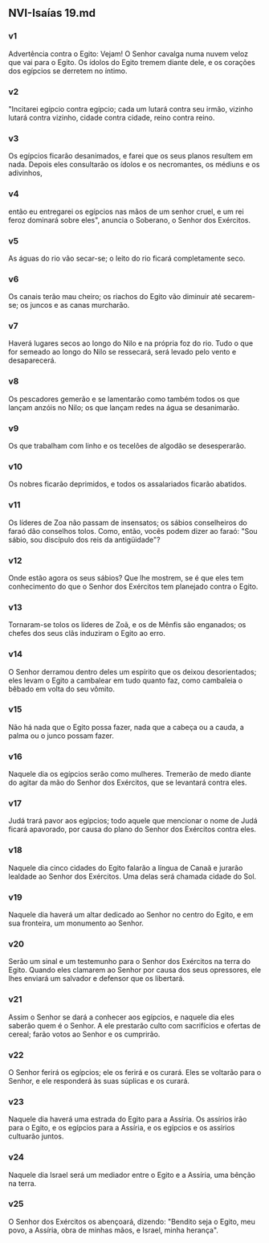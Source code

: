 ## NVI-Isaías 19.md
### v1
 Advertência contra o Egito: Vejam! O Senhor cavalga numa nuvem veloz que vai para o Egito. Os ídolos do Egito tremem diante dele, e os corações dos egípcios se derretem no íntimo.
### v2
 "Incitarei egípcio contra egípcio; cada um lutará contra seu irmão, vizinho lutará contra vizinho, cidade contra cidade, reino contra reino.
### v3
 Os egípcios ficarão desanimados, e farei que os seus planos resultem em nada. Depois eles consultarão os ídolos e os necromantes, os médiuns e os adivinhos,
### v4
 então eu entregarei os egípcios nas mãos de um senhor cruel, e um rei feroz dominará sobre eles", anuncia o Soberano, o Senhor dos Exércitos.
### v5
 As águas do rio vão secar-se; o leito do rio ficará completamente seco.
### v6
 Os canais terão mau cheiro; os riachos do Egito vão diminuir até secarem-se; os juncos e as canas murcharão.
### v7
 Haverá lugares secos ao longo do Nilo e na própria foz do rio. Tudo o que for semeado ao longo do Nilo se ressecará, será levado pelo vento e desaparecerá.
### v8
 Os pescadores gemerão e se lamentarão como também todos os que lançam anzóis no Nilo; os que lançam redes na água se desanimarão.
### v9
 Os que trabalham com linho e os tecelões de algodão se desesperarão.
### v10
 Os nobres ficarão deprimidos, e todos os assalariados ficarão abatidos.
### v11
 Os líderes de Zoa não passam de insensatos; os sábios conselheiros do faraó dão conselhos tolos. Como, então, vocês podem dizer ao faraó: "Sou sábio, sou discípulo dos reis da antigüidade"?
### v12
 Onde estão agora os seus sábios? Que lhe mostrem, se é que eles tem conhecimento do que o Senhor dos Exércitos tem planejado contra o Egito.
### v13
 Tornaram-se tolos os líderes de Zoã, e os de Mênfis são enganados; os chefes dos seus clãs induziram o Egito ao erro.
### v14
 O Senhor derramou dentro deles um espírito que os deixou desorientados; eles levam o Egito a cambalear em tudo quanto faz, como cambaleia o bêbado em volta do seu vômito.
### v15
 Não há nada que o Egito possa fazer, nada que a cabeça ou a cauda, a palma ou o junco possam fazer.
### v16
 Naquele dia os egípcios serão como mulheres. Tremerão de medo diante do agitar da mão do Senhor dos Exércitos, que se levantará contra eles.
### v17
 Judá trará pavor aos egípcios; todo aquele que mencionar o nome de Judá ficará apavorado, por causa do plano do Senhor dos Exércitos contra eles.
### v18
 Naquele dia cinco cidades do Egito falarão a língua de Canaã e jurarão lealdade ao Senhor dos Exércitos. Uma delas será chamada cidade do Sol.
### v19
 Naquele dia haverá um altar dedicado ao Senhor no centro do Egito, e em sua fronteira, um monumento ao Senhor.
### v20
 Serão um sinal e um testemunho para o Senhor dos Exércitos na terra do Egito. Quando eles clamarem ao Senhor por causa dos seus opressores, ele lhes enviará um salvador e defensor que os libertará.
### v21
 Assim o Senhor se dará a conhecer aos egípcios, e naquele dia eles saberão quem é o Senhor. A ele prestarão culto com sacrifícios e ofertas de cereal; farão votos ao Senhor e os cumprirão.
### v22
 O Senhor ferirá os egípcios; ele os ferirá e os curará. Eles se voltarão para o Senhor, e ele responderá às suas súplicas e os curará.
### v23
 Naquele dia haverá uma estrada do Egito para a Assíria. Os assírios irão para o Egito, e os egípcios para a Assíria, e os egípcios e os assírios cultuarão juntos.
### v24
 Naquele dia Israel será um mediador entre o Egito e a Assíria, uma bênção na terra.
### v25
 O Senhor dos Exércitos os abençoará, dizendo: "Bendito seja o Egito, meu povo, a Assíria, obra de minhas mãos, e Israel, minha herança".
